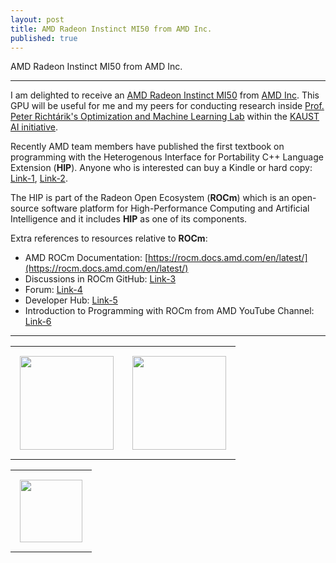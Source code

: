 ```yaml
---
layout: post
title: AMD Radeon Instinct MI50 from AMD Inc.
published: true
---
```


AMD Radeon Instinct MI50 from AMD Inc.

---

I am delighted to receive an [AMD Radeon Instinct MI50](https://www.amd.com/en/products/professional-graphics/instinct-mi50) from [AMD Inc](https://www.amd.com/en.html). This GPU will be useful for me and my peers for conducting research inside [Prof. Peter Richtárik's Optimization and Machine Learning Lab](https://richtarik.org/) within the [KAUST AI initiative](https://cemse.kaust.edu.sa/ai/ai).

Recently AMD team members have published the first textbook on programming with the Heterogenous Interface for Portability C++ Language Extension (**HIP**). 
Anyone who is interested can buy a Kindle or hard copy: [Link-1](https://www.barnesandnoble.com/w/accelerated-computing-with-hip-yifan-sun/1142866934), [Link-2](https://www.amazon.co.jp/dp/B0BR8KSS7K).


The HIP is part of the Radeon Open Ecosystem (**ROCm**) which is an open-source software platform for High-Performance Computing and Artificial Intelligence and it includes **HIP** as one of its components. 

Extra references to resources relative to **ROCm**:

* AMD ROCm Documentation: [https://rocm.docs.amd.com/en/latest/](https://rocm.docs.amd.com/en/latest/)
* Discussions in ROCm GitHub: [Link-3](https://github.com/RadeonOpenCompute/ROCm/discussions)
* Forum: [Link-4](https://community.amd.com/t5/rocm/ct-p/amd-rocm)
* Developer Hub: [Link-5](https://www.amd.com/en/developer/rocm-hub.html)
* Introduction to Programming with ROCm from AMD YouTube Channel: [Link-6](https://www.youtube.com/playlist?list=PLx15eYqzJifehAxhWRD6T35GZwAqM9IK4)

---
<center>
<table>
<tr>
<td style="padding: 15px"> <img height="150px" src="https://burlachenkok.github.io/materials/amd-mi50-gpu.jpg"/> </td> 
<td style="padding: 15px"> <img height="150px" src="https://burlachenkok.github.io/materials/KAUST-logo.png"/> </td>
</tr>
</table>

<table>
<tr>
<td style="padding: 15px"> <img height="100px" src="https://burlachenkok.github.io/materials/amd-logo.svg"/> </td> 
</tr>
</table>
</center>
